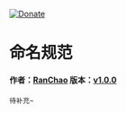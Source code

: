 [![Donate](http://www.zongdaosoft.com/static/index/images/logo.png)](http://www.zongdaosoft.com/)
# 命名规范
#### 作者：[RanChao]() 版本：[v1.0.0]()
```
待补充~
```